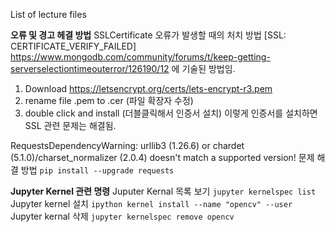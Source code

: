 List of lecture files

**오류 및 경고 헤결 방법**
SSLCertificate 오류가 발생할 때의 처치 방법 [SSL: CERTIFICATE_VERIFY_FAILED]
https://www.mongodb.com/community/forums/t/keep-getting-serverselectiontimeouterror/126190/12 에 기술된 방법임.
1. Download https://letsencrypt.org/certs/lets-encrypt-r3.pem 
2. rename file .pem to .cer (파일 확장자 수정)
3. double click and install (더블클릭해서 인증서 설치)
이렇게 인증서를 설치하면 SSL 관련 문제는 해결됨.

RequestsDependencyWarning: urllib3 (1.26.6) or chardet (5.1.0)/charset_normalizer (2.0.4) doesn't match a supported version! 문제 해결 방법
```pip install --upgrade requests```

**Jupyter Kernel 관련 명령**
Juputer Kernal 목록 보기
```jupyter kernelspec list```
Jupyter kernel 설치
```ipython kernel install --name "opencv" --user```
Jupyter kernal 삭제
```jupyter kernelspec remove opencv```
